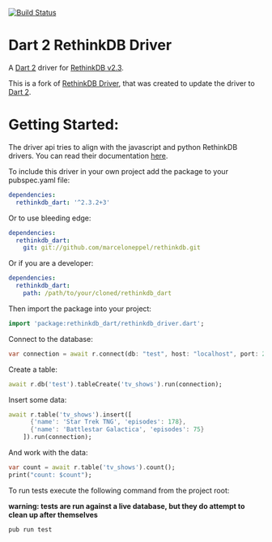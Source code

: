 [![Build Status](https://travis-ci.org/marceloneppel/rethinkdb.svg?branch=master)](https://travis-ci.org/marceloneppel/rethinkdb)

Dart 2 RethinkDB Driver
=========

A [Dart 2](http://www.dartlang.org) driver for [RethinkDB v2.3](http://www.rethinkdb.com).

This is a fork of [RethinkDB Driver](https://pub.dartlang.org/packages/rethinkdb_driver), that was created to update the driver to [Dart 2](http://www.dartlang.org).


Getting Started:
========

The driver api tries to align with the javascript and python RethinkDB drivers. You can read their documentation [here](http://www.rethinkdb.com/api/).

To include this driver in your own project add the package to your pubspec.yaml file:
```yaml
dependencies:
  rethinkdb_dart: '^2.3.2+3'
```

Or to use bleeding edge:
```yaml
dependencies:
  rethinkdb_dart:
    git: git://github.com/marceloneppel/rethinkdb.git
```

Or if you are a developer:
  ```yaml
  dependencies:
    rethinkdb_dart:
      path: /path/to/your/cloned/rethinkdb_dart
  ```

Then import the package into your project:
```dart
import 'package:rethinkdb_dart/rethinkdb_driver.dart';
```
Connect to the database:
```dart
var connection = await r.connect(db: "test", host: "localhost", port: 28015);
```
Create a table:
```dart
await r.db('test').tableCreate('tv_shows').run(connection);
```
Insert some data:
```dart
await r.table('tv_shows').insert([
      {'name': 'Star Trek TNG', 'episodes': 178},
      {'name': 'Battlestar Galactica', 'episodes': 75}
    ]).run(connection);
```
And work with the data:
```dart
var count = await r.table('tv_shows').count();
print("count: $count");
```

To run tests execute the following command from the project root:

**warning: tests are run against a live database, but they do attempt to
clean up after themselves**
```sh
pub run test  
```
